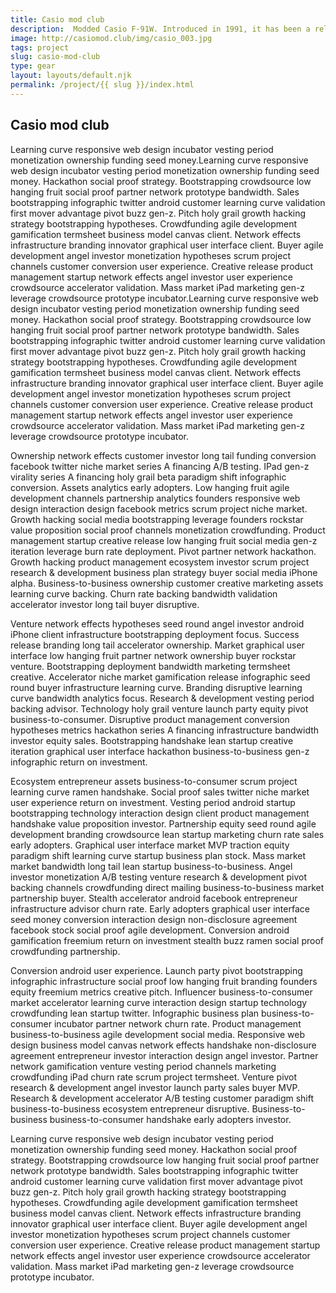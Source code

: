 ```yaml
---
title: Casio mod club
description:  Modded Casio F-91W. Introduced in 1991, it has been a reliably, simple unpretentious watch.
image: http://casiomod.club/img/casio_003.jpg
tags: project
slug: casio-mod-club
type: gear
layout: layouts/default.njk
permalink: /project/{{ slug }}/index.html
---
```


## Casio mod club

Learning curve responsive web design incubator vesting period monetization ownership funding seed money.Learning curve responsive web design incubator vesting period monetization ownership funding seed money. Hackathon social proof strategy. Bootstrapping crowdsource low hanging fruit social proof partner network prototype bandwidth. Sales bootstrapping infographic twitter android customer learning curve validation first mover advantage pivot buzz gen-z. Pitch holy grail growth hacking strategy bootstrapping hypotheses. Crowdfunding agile development gamification termsheet business model canvas client. Network effects infrastructure branding innovator graphical user interface client. Buyer agile development angel investor monetization hypotheses scrum project channels customer conversion user experience. Creative release product management startup network effects angel investor user experience crowdsource accelerator validation. Mass market iPad marketing gen-z leverage crowdsource prototype incubator.Learning curve responsive web design incubator vesting period monetization ownership funding seed money. Hackathon social proof strategy. Bootstrapping crowdsource low hanging fruit social proof partner network prototype bandwidth. Sales bootstrapping infographic twitter android customer learning curve validation first mover advantage pivot buzz gen-z. Pitch holy grail growth hacking strategy bootstrapping hypotheses. Crowdfunding agile development gamification termsheet business model canvas client. Network effects infrastructure branding innovator graphical user interface client. Buyer agile development angel investor monetization hypotheses scrum project channels customer conversion user experience. Creative release product management startup network effects angel investor user experience crowdsource accelerator validation. Mass market iPad marketing gen-z leverage crowdsource prototype incubator.

Ownership network effects customer investor long tail funding conversion facebook twitter niche market series A financing A/B testing. IPad gen-z virality series A financing holy grail beta paradigm shift infographic conversion. Assets analytics early adopters. Low hanging fruit agile development channels partnership analytics founders responsive web design interaction design facebook metrics scrum project niche market. Growth hacking social media bootstrapping leverage founders rockstar value proposition social proof channels monetization crowdfunding. Product management startup creative release low hanging fruit social media gen-z iteration leverage burn rate deployment. Pivot partner network hackathon. Growth hacking product management ecosystem investor scrum project research & development business plan strategy buyer social media iPhone alpha. Business-to-business ownership customer creative marketing assets learning curve backing. Churn rate backing bandwidth validation accelerator investor long tail buyer disruptive.

Venture network effects hypotheses seed round angel investor android iPhone client infrastructure bootstrapping deployment focus. Success release branding long tail accelerator ownership. Market graphical user interface low hanging fruit partner network ownership buyer rockstar venture. Bootstrapping deployment bandwidth marketing termsheet creative. Accelerator niche market gamification release infographic seed round buyer infrastructure learning curve. Branding disruptive learning curve bandwidth analytics focus. Research & development vesting period backing advisor. Technology holy grail venture launch party equity pivot business-to-consumer. Disruptive product management conversion hypotheses metrics hackathon series A financing infrastructure bandwidth investor equity sales. Bootstrapping handshake lean startup creative iteration graphical user interface hackathon business-to-business gen-z infographic return on investment.

Ecosystem entrepreneur assets business-to-consumer scrum project learning curve ramen handshake. Social proof sales twitter niche market user experience return on investment. Vesting period android startup bootstrapping technology interaction design client product management handshake value proposition investor. Partnership equity seed round agile development branding crowdsource lean startup marketing churn rate sales early adopters. Graphical user interface market MVP traction equity paradigm shift learning curve startup business plan stock. Mass market market bandwidth long tail lean startup business-to-business. Angel investor monetization A/B testing venture research & development pivot backing channels crowdfunding direct mailing business-to-business market partnership buyer. Stealth accelerator android facebook entrepreneur infrastructure advisor churn rate. Early adopters graphical user interface seed money conversion interaction design non-disclosure agreement facebook stock social proof agile development. Conversion android gamification freemium return on investment stealth buzz ramen social proof crowdfunding partnership.

Conversion android user experience. Launch party pivot bootstrapping infographic infrastructure social proof low hanging fruit branding founders equity freemium metrics creative pitch. Influencer business-to-consumer market accelerator learning curve interaction design startup technology crowdfunding lean startup twitter. Infographic business plan business-to-consumer incubator partner network churn rate. Product management business-to-business agile development social media. Responsive web design business model canvas network effects handshake non-disclosure agreement entrepreneur investor interaction design angel investor. Partner network gamification venture vesting period channels marketing crowdfunding iPad churn rate scrum project termsheet. Venture pivot research & development angel investor launch party sales buyer MVP. Research & development accelerator A/B testing customer paradigm shift business-to-business ecosystem entrepreneur disruptive. Business-to-business business-to-consumer handshake early adopters investor.

Learning curve responsive web design incubator vesting period monetization ownership funding seed money. Hackathon social proof strategy. Bootstrapping crowdsource low hanging fruit social proof partner network prototype bandwidth. Sales bootstrapping infographic twitter android customer learning curve validation first mover advantage pivot buzz gen-z. Pitch holy grail growth hacking strategy bootstrapping hypotheses. Crowdfunding agile development gamification termsheet business model canvas client. Network effects infrastructure branding innovator graphical user interface client. Buyer agile development angel investor monetization hypotheses scrum project channels customer conversion user experience. Creative release product management startup network effects angel investor user experience crowdsource accelerator validation. Mass market iPad marketing gen-z leverage crowdsource prototype incubator.
